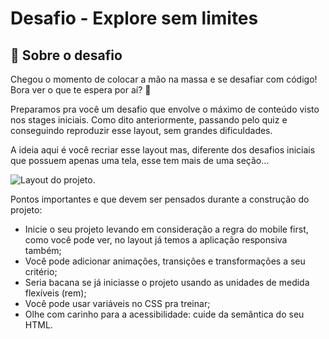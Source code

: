 # Desafio - Explore sem limites

## 📝 Sobre o desafio

Chegou o momento de colocar a mão na massa e se desafiar com código! 
Bora ver o que te espera por aí? 👀

Preparamos pra você um desafio que envolve o máximo de conteúdo visto nos stages iniciais.
Como dito anteriormente, passando pelo quiz e conseguindo reproduzir esse layout, sem grandes dificuldades.

A ideia aqui é você recriar esse layout mas, diferente dos desafios iniciais que possuem apenas uma tela, esse tem mais de uma seção…

![Layout do projeto.](https://efficient-sloth-d85.notion.site/image/https%3A%2F%2Fs3-us-west-2.amazonaws.com%2Fsecure.notion-static.com%2F97df845c-bb24-4f2e-a018-2aa08a93eac0%2FUntitled.png?table=block&id=5162bb88-4d58-4d36-9773-1d7d8a094924&spaceId=08f749ff-d06d-49a8-a488-9846e081b224&width=1150&userId=&cache=v2 "Explore sem limites")

Pontos importantes e que devem ser pensados durante a construção do projeto:

- Inicie o seu projeto levando em consideração a regra do mobile first, como você pode ver, no layout já temos a aplicação responsiva também;
- Você pode adicionar animações, transições e transformações a seu critério;
- Seria bacana se já iniciasse o projeto usando as unidades de medida flexíveis (rem);
- Você pode usar variáveis no CSS pra treinar;
- Olhe com carinho para a acessibilidade: cuide da semântica do seu HTML.